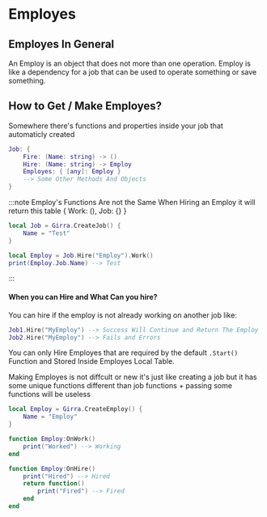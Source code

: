 # Employes
## Employes In General
An Employ is an object that does not more than one operation.
Employ is like a dependency for a job that can be used to operate something or save something.

## How to Get / Make Employes?
Somewhere there's functions and properties inside your job that automaticly created 
```lua
Job: {
    Fire: (Name: string) -> ()
    Hire: (Name: string) -> Employ
    Employes: { [any]: Employ }
    --> Some Other Methods And Objects
}
```
:::note
Employ's Functions Are not the Same
When Hiring an Employ it will return this table
{ Work: (), Job: {} }

```lua
local Job = Girra.CreateJob() {
    Name = "Test"
}

local Employ = Job.Hire("Employ").Work()
print(Employ.Job.Name) --> Test
```
:::

#### When you can Hire and What Can you hire?
You can hire if the employ is not already working on another job like:
```lua
Job1.Hire("MyEmploy") --> Success Will Continue and Return The Employ
Job2.Hire("MyEmploy") --> Fails and Errors
```
You can only Hire Employes that are required by the default `.Start()` Function and Stored Inside Employes Local Table.

Making Employes is not diffcult or new it's just like creating a job but it has some unique functions different than job functions + passing some functions will be useless
```lua
local Employ = Girra.CreateEmploy() {
    Name = "Employ"
}

function Employ:OnWork()
    print("Worked") --> Working
end

function Employ:OnHire()
    print("Hired") --> Hired
    return function()
        print("Fired") --> Fired
    end
end
```